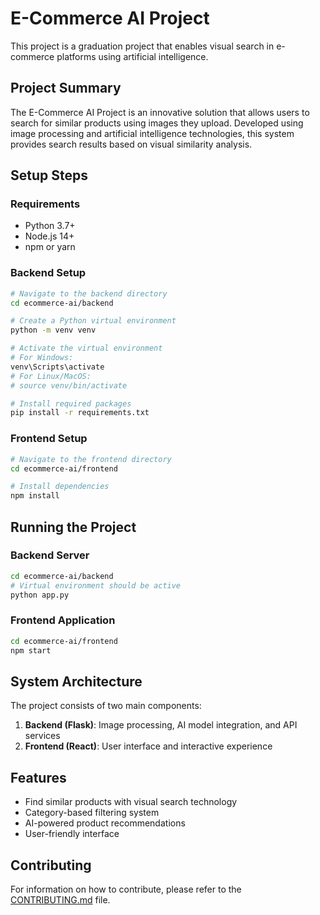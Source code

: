 # E-Commerce AI Project

This project is a graduation project that enables visual search in e-commerce platforms using artificial intelligence.

## Project Summary

The E-Commerce AI Project is an innovative solution that allows users to search for similar products using images they upload. Developed using image processing and artificial intelligence technologies, this system provides search results based on visual similarity analysis.

## Setup Steps

### Requirements

- Python 3.7+
- Node.js 14+
- npm or yarn

### Backend Setup

```bash
# Navigate to the backend directory
cd ecommerce-ai/backend

# Create a Python virtual environment
python -m venv venv

# Activate the virtual environment
# For Windows:
venv\Scripts\activate
# For Linux/MacOS:
# source venv/bin/activate

# Install required packages
pip install -r requirements.txt
```

### Frontend Setup

```bash
# Navigate to the frontend directory
cd ecommerce-ai/frontend

# Install dependencies
npm install
```

## Running the Project

### Backend Server

```bash
cd ecommerce-ai/backend
# Virtual environment should be active
python app.py
```

### Frontend Application

```bash
cd ecommerce-ai/frontend
npm start
```

## System Architecture

The project consists of two main components:

1. **Backend (Flask)**: Image processing, AI model integration, and API services
2. **Frontend (React)**: User interface and interactive experience

## Features

- Find similar products with visual search technology
- Category-based filtering system
- AI-powered product recommendations
- User-friendly interface

## Contributing

For information on how to contribute, please refer to the [CONTRIBUTING.md](CONTRIBUTING.md) file. 